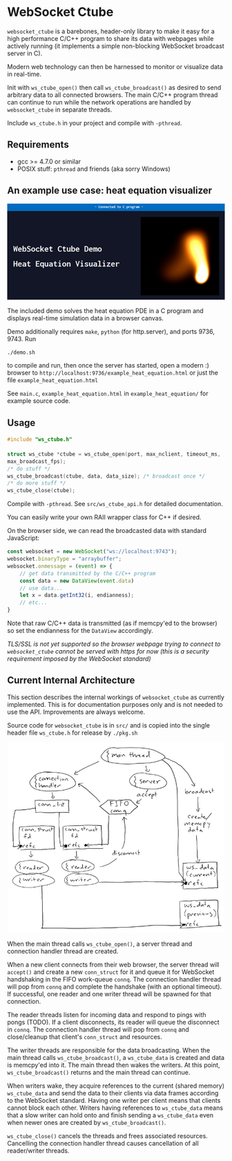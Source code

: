 # WebSocket Ctube
`websocket_ctube` is a barebones, header-only library to make it easy for a high
performance C/C++ program to share its data with webpages while actively running
(it implements a simple non-blocking WebSocket broadcast server in C).

Modern web technology can then be harnessed to monitor or visualize data in
real-time.

Init with `ws_ctube_open()` then call `ws_ctube_broadcast()` as desired to send
arbitrary data to all connected browsers. The main C/C++ program thread can
continue to run while the network operations are handled by `websocket_ctube` in
separate threads.

Include `ws_ctube.h` in your project and compile with `-pthread`.

## Requirements
* gcc >= 4.7.0 or similar
* POSIX stuff: `pthread` and friends (aka sorry Windows)

## An example use case: heat equation visualizer
![demo_img](demo.png)

The included demo solves the heat equation PDE in a C program and displays
real-time simulation data in a browser canvas.

Demo additionally requires `make`, `python` (for http.server), and ports 9736,
9743. Run
```shell
./demo.sh
```
to compile and run, then once the server has started, open a modern :) browser
to `http://localhost:9736/example_heat_equation.html` or just the file
`example_heat_equation.html`

See `main.c`, `example_heat_equation.html` in `example_heat_equation/` for
example source code.

## Usage
```C
#include "ws_ctube.h"

struct ws_ctube *ctube = ws_ctube_open(port, max_nclient, timeout_ms,
max_broadcast_fps);
/* do stuff */
ws_ctube_broadcast(ctube, data, data_size); /* broadcast once */
/* do more stuff */
ws_ctube_close(ctube);
```
Compile with `-pthread`. See `src/ws_ctube_api.h` for detailed documentation.

You can easily write your own RAII wrapper class for C++ if desired.

On the browser side, we can read the broadcasted data with standard JavaScript:
```js
const websocket = new WebSocket("ws://localhost:9743");
websocket.binaryType = "arraybuffer";
websocket.onmessage = (event) => {
	// get data transmitted by the C/C++ program
	const data = new DataView(event.data)
	// use data...
	let x = data.getInt32(i, endianness);
	// etc...
}
```
Note that raw C/C++ data is transmitted (as if memcpy'ed to the browser) so set
the endianness for the `DataView` accordingly.

*TLS/SSL is not yet supported so the browser webpage trying to connect to
`websocket_ctube` cannot be served with https for now (this is a security
requirement imposed by the WebSocket standard)*

## Current Internal Architecture
This section describes the internal workings of `websocket_ctube` as currently
implemented. This is for documentation purposes only and is not needed to use
the API. Improvements are always welcome.

Source code for `websocket_ctube` is in `src/` and is copied into the single
header file `ws_ctube.h` for release by `./pkg.sh`

![architecture_img](arch.png)

When the main thread calls `ws_ctube_open()`, a server thread and connection
handler thread are created.

When a new client connects from their web browser, the server thread will
`accept()` and create a new `conn_struct` for it and queue it for WebSocket
handshaking in the FIFO work-queue `connq`. The connection handler thread will
pop from `connq` and complete the handshake (with an optional timeout). If
successful, one reader and one writer thread will be spawned for that
connection.

The reader threads listen for incoming data and respond to pings with pongs
(TODO). If a client disconnects, its reader will queue the disconnect in
`connq`. The connection handler thread will pop from `connq` and close/cleanup
that client's `conn_struct` and resources.

The writer threads are responsible for the data broadcasting. When the main
thread calls `ws_ctube_broadcast()`, a `ws_ctube_data` is created and data is
memcpy'ed into it. The main thread then wakes the writers. At this point,
`ws_ctube_broadcast()` returns and the main thread can continue.

When writers wake, they acquire references to the current (shared memory)
`ws_ctube_data` and send the data to their clients via data frames according to
the WebSocket standard. Having one writer per client means that clients cannot
block each other. Writers having references to `ws_ctube_data` means that a
slow writer can hold onto and finish sending a `ws_ctube_data` even when
newer ones are created by `ws_ctube_broadcast()`.

`ws_ctube_close()` cancels the threads and frees associated resources.
Cancelling the connection handler thread causes cancellation of all
reader/writer threads.
